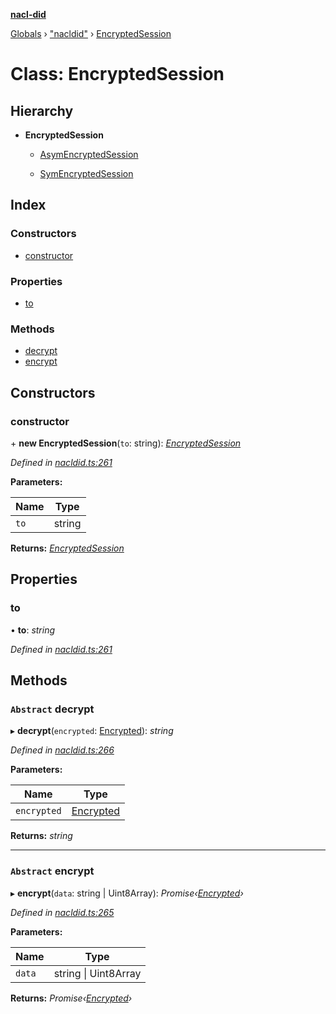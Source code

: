 **[nacl-did](../README.md)**

[Globals](../globals.md) › ["nacldid"](../modules/_nacldid_.md) › [EncryptedSession](_nacldid_.encryptedsession.md)

# Class: EncryptedSession

## Hierarchy

* **EncryptedSession**

  * [AsymEncryptedSession](_nacldid_.asymencryptedsession.md)

  * [SymEncryptedSession](_nacldid_.symencryptedsession.md)

## Index

### Constructors

* [constructor](_nacldid_.encryptedsession.md#constructor)

### Properties

* [to](_nacldid_.encryptedsession.md#to)

### Methods

* [decrypt](_nacldid_.encryptedsession.md#abstract-decrypt)
* [encrypt](_nacldid_.encryptedsession.md#abstract-encrypt)

## Constructors

###  constructor

\+ **new EncryptedSession**(`to`: string): *[EncryptedSession](_nacldid_.encryptedsession.md)*

*Defined in [nacldid.ts:261](https://github.com/uport-project/nacl-did/blob/88c8e33/src/nacldid.ts#L261)*

**Parameters:**

Name | Type |
------ | ------ |
`to` | string |

**Returns:** *[EncryptedSession](_nacldid_.encryptedsession.md)*

## Properties

###  to

• **to**: *string*

*Defined in [nacldid.ts:261](https://github.com/uport-project/nacl-did/blob/88c8e33/src/nacldid.ts#L261)*

## Methods

### `Abstract` decrypt

▸ **decrypt**(`encrypted`: [Encrypted](../interfaces/_nacldid_.encrypted.md)): *string*

*Defined in [nacldid.ts:266](https://github.com/uport-project/nacl-did/blob/88c8e33/src/nacldid.ts#L266)*

**Parameters:**

Name | Type |
------ | ------ |
`encrypted` | [Encrypted](../interfaces/_nacldid_.encrypted.md) |

**Returns:** *string*

___

### `Abstract` encrypt

▸ **encrypt**(`data`: string | Uint8Array): *Promise‹[Encrypted](../interfaces/_nacldid_.encrypted.md)›*

*Defined in [nacldid.ts:265](https://github.com/uport-project/nacl-did/blob/88c8e33/src/nacldid.ts#L265)*

**Parameters:**

Name | Type |
------ | ------ |
`data` | string \| Uint8Array |

**Returns:** *Promise‹[Encrypted](../interfaces/_nacldid_.encrypted.md)›*